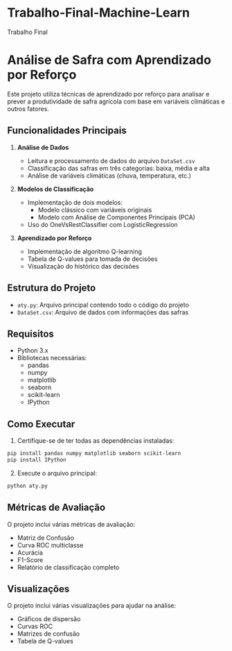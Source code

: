 # Trabalho-Final-Machine-Learn
Trabalho Final 
# Análise de Safra com Aprendizado por Reforço

Este projeto utiliza técnicas de aprendizado por reforço para analisar e prever a produtividade de safra agrícola com base em variáveis climáticas e outros fatores.

## Funcionalidades Principais

1. **Análise de Dados**
   - Leitura e processamento de dados do arquivo `DataSet.csv`
   - Classificação das safras em três categorias: baixa, média e alta
   - Análise de variáveis climáticas (chuva, temperatura, etc.)

2. **Modelos de Classificação**
   - Implementação de dois modelos:
     - Modelo clássico com variáveis originais
     - Modelo com Análise de Componentes Principais (PCA)
   - Uso do OneVsRestClassifier com LogisticRegression

3. **Aprendizado por Reforço**
   - Implementação de algoritmo Q-learning
   - Tabela de Q-values para tomada de decisões
   - Visualização do histórico das decisões

## Estrutura do Projeto

- `aty.py`: Arquivo principal contendo todo o código do projeto
- `DataSet.csv`: Arquivo de dados com informações das safras

## Requisitos

- Python 3.x
- Bibliotecas necessárias:
  - pandas
  - numpy
  - matplotlib
  - seaborn
  - scikit-learn
  - IPython

## Como Executar

1. Certifique-se de ter todas as dependências instaladas:
```bash
pip install pandas numpy matplotlib seaborn scikit-learn
pip install IPython
```

2. Execute o arquivo principal:
```bash
python aty.py
```

## Métricas de Avaliação

O projeto inclui várias métricas de avaliação:
- Matriz de Confusão
- Curva ROC multiclasse
- Acurácia
- F1-Score
- Relatório de classificação completo

## Visualizações

O projeto inclui várias visualizações para ajudar na análise:
- Gráficos de dispersão
- Curvas ROC
- Matrizes de confusão
- Tabela de Q-values
